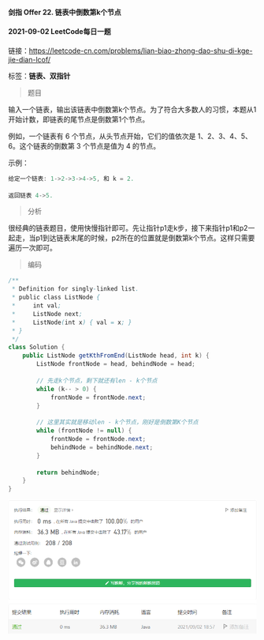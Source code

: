 #### 剑指 Offer 22. 链表中倒数第k个节点

#### 2021-09-02 LeetCode每日一题

链接：https://leetcode-cn.com/problems/lian-biao-zhong-dao-shu-di-kge-jie-dian-lcof/

标签：**链表、双指针**

> 题目

输入一个链表，输出该链表中倒数第k个节点。为了符合大多数人的习惯，本题从1开始计数，即链表的尾节点是倒数第1个节点。

例如，一个链表有 6 个节点，从头节点开始，它们的值依次是 1、2、3、4、5、6。这个链表的倒数第 3 个节点是值为 4 的节点。

示例：

```java
给定一个链表: 1->2->3->4->5, 和 k = 2.

返回链表 4->5.
```

> 分析

很经典的链表题目，使用快慢指针即可。先让指针p1走k步，接下来指针p1和p2一起走，当p1到达链表末尾的时候，p2所在的位置就是倒数第k个节点。这样只需要遍历一次即可。

> 编码

```java
/**
 * Definition for singly-linked list.
 * public class ListNode {
 *     int val;
 *     ListNode next;
 *     ListNode(int x) { val = x; }
 * }
 */
class Solution {
    public ListNode getKthFromEnd(ListNode head, int k) {
        ListNode frontNode = head, behindNode = head;

        // 先走k个节点，剩下就还有len - k个节点
        while (k-- > 0) {
            frontNode = frontNode.next;
        }

        // 这里其实就是移动len - k个节点，刚好是倒数第K个节点
        while (frontNode != null) {
            frontNode = frontNode.next;
            behindNode = behindNode.next;
        }

        return behindNode;
    }
}
```

![image-20210902185731698](剑指Offer22.链表中倒数第k个节点.assets/image-20210902185731698.png)